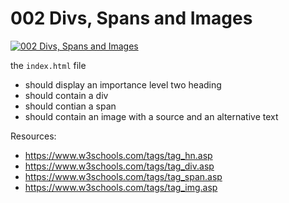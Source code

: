 # 002 Divs, Spans and Images

[![002 Divs, Spans and Images](https://img.youtube.com/vi/IJPZspUtos8/0.jpg)](https://www.youtube.com/watch?v=IJPZspUtos8)

the `index.html` file
- should display an importance level two heading
- should contain a div
- should contian a span
- should contain an image with a source and an alternative text

Resources:
- https://www.w3schools.com/tags/tag_hn.asp
- https://www.w3schools.com/tags/tag_div.asp
- https://www.w3schools.com/tags/tag_span.asp
- https://www.w3schools.com/tags/tag_img.asp
